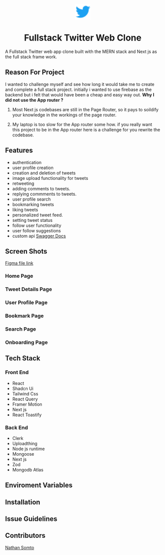 <div align="center">
<img src='./public/Logo.png' height='50' width="50"/>

# Fullstack Twitter Web Clone

</div>

A Fullstack Twitter web app clone built with the MERN stack and Next js as the full stack frame work.

## Reason For Project

I wanted to challenge myself and see how long it would take me to create and complete a full stack project. initially i wanted to use firebase as the backend but i felt that would have been a cheap and easy way out.
**Why I did not use the App router ?**
1. Most Next js codebases are still in the Page Router, so it pays to soildify your knowledge in the workings of the page router.

2. My laptop is too slow for the App router some how. if you really want this project to be in the App router here is a challenge for you rewrite the codebase.


## Features
- authentication
- user profile creation
- creation and deletion of tweets
- image upload functionality for tweets
- retweeting
- adding comments to tweets.
- replying commments to tweets.
- user profile search
- bookmarking tweets
- liking tweets
- personalized tweet feed.
- setting tweet status
- follow user  functionality
- user follow suggestions
- custom api [ Swagger Docs](https://swagger/blahblah)

## Screen Shots
[Figma file link](https://www.figma.com)

### Home Page

### Tweet Details Page

### User Profile Page

### Bookmark Page

### Search Page

### Onboarding Page

## Tech Stack

### Front End
- React
- Shadcn Ui
- Tailwind Css
- React Query
- Framer Motion
- Next js
- React Toastify

### Back End
- Clerk
- Uploadthing
- Node js runtime
- Mongoose
- Next js
- Zod
- Mongodb Atlas

## Enviroment Variables

## Installation

## Issue Guidelines

## Contributors

[Nathan Somto](https://www.github.com/Nathan-Somto)